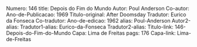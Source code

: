 Numero: 146
title: Depois do Fim do Mundo
Autor: Poul Anderson
Co-autor: 
Ano-de-Publicacao: 1969
Titulo-original: After Doomsday
Tradutor: Eurico da Fonseca
Co-tradutor: 
Ano-de-edicao: 1962
alias: Poul-Anderson
Autor2-alias: 
Tradutor1-alias: Eurico-da-Fonseca
Tradutor2-alias: 
Titulo-link: 146-Depois-do-Fim-do-Mundo
Capa: Lima de Freitas
pags: 176
Capa-link: Lima-de-Freitas